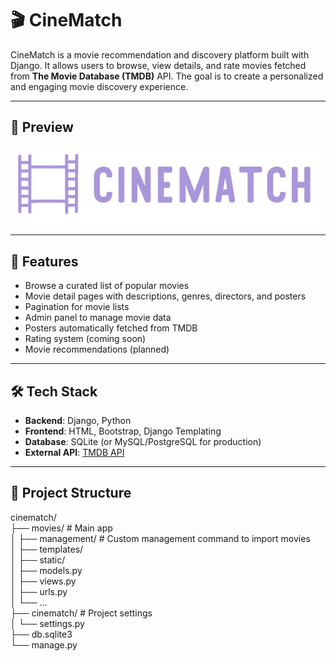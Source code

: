 # 🎬 CineMatch

CineMatch is a movie recommendation and discovery platform built with Django. It allows users to browse, view details, and rate movies fetched from **The Movie Database (TMDB)** API. The goal is to create a personalized and engaging movie discovery experience.

---

## 📸 Preview

![Logo](movies/static/movies/logo.png)

---

## 🚀 Features

- Browse a curated list of popular movies
- Movie detail pages with descriptions, genres, directors, and posters
- Pagination for movie lists
- Admin panel to manage movie data
- Posters automatically fetched from TMDB
- Rating system (coming soon)
- Movie recommendations (planned)

---

## 🛠️ Tech Stack

- **Backend**: Django, Python
- **Frontend**: HTML, Bootstrap, Django Templating
- **Database**: SQLite (or MySQL/PostgreSQL for production)
- **External API**: [TMDB API](https://www.themoviedb.org/documentation/api)

---

## 📁 Project Structure
cinematch/                                
├── movies/ # Main app                                                                          
│ ├── management/ # Custom management command to import movies                                    
│ ├── templates/                                                    
│ ├── static/                                                                
│ ├── models.py                                                            
│ ├── views.py                                                  
│ ├── urls.py                                                                      
│ └── ...                                                                      
├── cinematch/ # Project settings                                                                          
│ └── settings.py                                                          
├── db.sqlite3                                                                          
└── manage.py                                                                          

